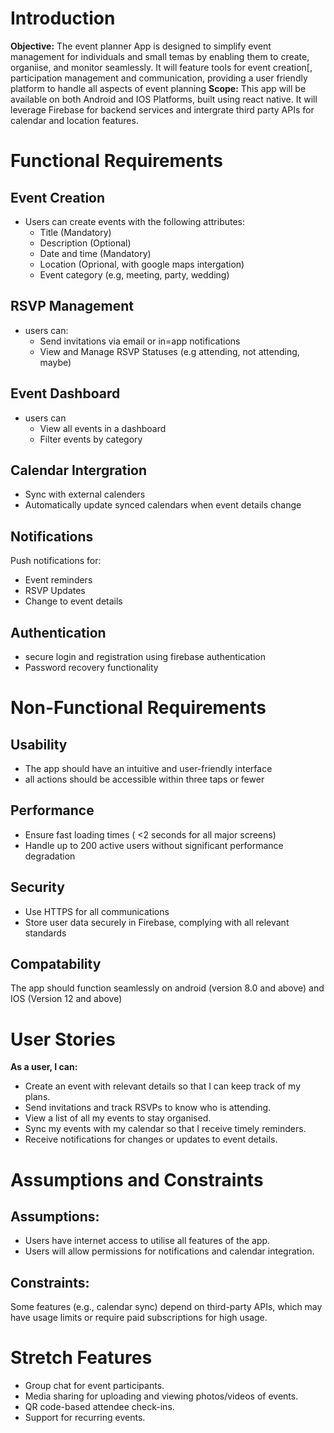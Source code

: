 # Introduction
**Objective:** The event planner App is designed to simplify event management for individuals and small temas by enabling them to create, organiise, and monitor seamlessly. It will feature tools for event creation[, participation management and communication, providing a user friendly platform to handle all aspects of event planning
**Scope:** This app will be available on both Android and IOS Platforms, built using react native. It will leverage Firebase for backend services and intergrate third party APIs for calendar and location features.

# Functional Requirements
## Event Creation
- Users can create events with the following attributes:
  - Title (Mandatory)
  - Description (Optional)
  - Date and time (Mandatory)
  - Location (Oprional, with google maps intergation)
  - Event category (e.g, meeting, party, wedding)

## RSVP Management
- users can:
  - Send invitations via email or in=app notifications
  - View and Manage RSVP Statuses (e.g attending, not attending, maybe)

## Event Dashboard
- users can
  - View all events in a dashboard
  - Filter events by category

## Calendar Intergration
- Sync with external calenders
- Automatically update synced calendars when event details change

## Notifications
Push notifications for:
- Event reminders
- RSVP Updates
- Change to event details

## Authentication
- secure login and registration using firebase authentication
- Password recovery functionality

# Non-Functional Requirements
## Usability
- The app should have an intuitive and user-friendly interface
- all actions should be accessible within three taps or fewer

## Performance
- Ensure fast loading times ( <2 seconds for all major screens)
- Handle up to 200 active users without significant performance degradation

## Security
- Use HTTPS for all communications
- Store user data securely in Firebase, complying with all relevant standards

## Compatability
The app should function seamlessly on android (version 8.0 and above) and IOS (Version 12 and above)

# User Stories
**As a user, I can:**
- Create an event with relevant details so that I can keep track of my plans.
- Send invitations and track RSVPs to know who is attending.
- View a list of all my events to stay organised.
- Sync my events with my calendar so that I receive timely reminders.
- Receive notifications for changes or updates to event details.

# Assumptions and Constraints
## Assumptions:
- Users have internet access to utilise all features of the app.
- Users will allow permissions for notifications and calendar integration.

## Constraints:
Some features (e.g., calendar sync) depend on third-party APIs, which may have usage limits or require paid subscriptions for high usage.

# Stretch Features
- Group chat for event participants.
- Media sharing for uploading and viewing photos/videos of events.
- QR code-based attendee check-ins.
- Support for recurring events.
